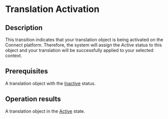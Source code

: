 # Translation Activation
## Description
This transition indicates that your translation object is being activated on the Connect platform. Therefore, the system will assign the *Active* status to this object and your translation will be successfully applied to your selected context.
## Prerequisites
A translation object with the [Inactive](s-a-inactive.html) status.
## Operation results
A translation object in the [Active](s-b-active.html) state.
